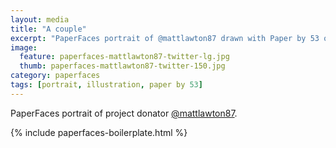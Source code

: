 ```yaml
---
layout: media
title: "A couple"
excerpt: "PaperFaces portrait of @mattlawton87 drawn with Paper by 53 on an iPad."
image: 
  feature: paperfaces-mattlawton87-twitter-lg.jpg
  thumb: paperfaces-mattlawton87-twitter-150.jpg
category: paperfaces
tags: [portrait, illustration, paper by 53]
---
```


PaperFaces portrait of project donator [@mattlawton87](http://twitter.com/mattlawton87).

{% include paperfaces-boilerplate.html %}